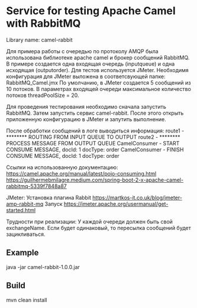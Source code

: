 # Service for testing Apache Camel with RabbitMQ 
Library name: camel-rabbit

  Для примера работы с очередью по протоколу AMQP была использована библиотеке apache camel и брокер сообщений RabbitMQ.  
В примере создается одна входящая очередь (inputqueue) и одна исходящая (outputorder).
Для тестов используется JMeter. Необходимя конфигурация для JMeter выложена в соответсвующей папке: RabbitMQ_Camel.jmx
По умолчанию, в JMeter создается 5 сообщений из 10 потоков.
В параметрах входящей очереди максимальное количество потоков threadPoolSize = 20.

Для проведения тестирования необходимо сначала запустить RabbitMQ.
Затем запустить сервис camel-rabbit. После этого открыть приложенную конфигурацию в JMeter и запутить выполнение.

После обработки сообщений в логе выводиться информация:
 route1 - ******** ROUTING FROM INPUT QUEUE TO OUTPUT
 route2 - ******** PROCESS MESSAGE FROM OUTPUT QUEUE
 CamelConsumer - START CONSUME MESSAGE, docId: 1 docType: order
 CamelConsumer - FINISH CONSUME MESSAGE, docId: 1 docType: order

Ссылки на использованную документацию:
https://camel.apache.org/manual/latest/pojo-consuming.html
https://guilhermebmilagre.medium.com/spring-boot-2-x-apache-camel-rabbitmq-5339f7848a87

JMeter:
Установка плагина Rabbit 
https://martkos-it.co.uk/blog/jmeter-amp-rabbit-mq
Запуск
https://jmeter.apache.org/usermanual/get-started.html

Трудности при реализации:
У каждой очереди должен быть свой exchangeName. Если будет одинаковый, то пересылка сообщений будет зацикливаться.

## Example
java -jar camel-rabbit-1.0.0.jar

## Build
mvn clean install
